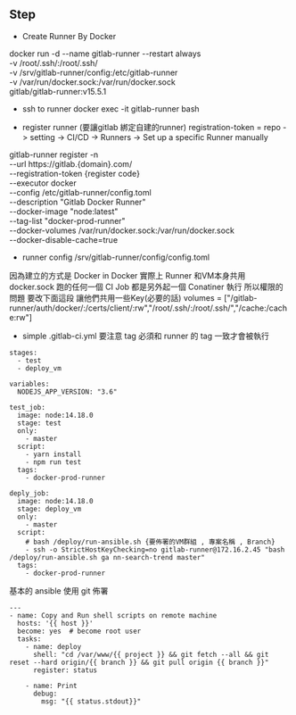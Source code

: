 
## Step
* Create Runner By Docker

docker run -d --name gitlab-runner --restart always \
    -v /root/.ssh/:/root/.ssh/ \
    -v /srv/gitlab-runner/config:/etc/gitlab-runner \
    -v /var/run/docker.sock:/var/run/docker.sock \
    gitlab/gitlab-runner:v15.5.1

* ssh to runner
docker exec -it gitlab-runner bash

* register runner (要讓gitlab 綁定自建的runner)
registration-token = repo -> setting -> CI/CD -> Runners -> Set up a specific Runner manually

gitlab-runner register -n \
  --url https://gitlab.{domain}.com/ \
  --registration-token {register code} \
  --executor docker \
  --config /etc/gitlab-runner/config.toml \
  --description "Gitlab Docker Runner" \
  --docker-image "node:latest" \
  --tag-list "docker-prod-runner" \
  --docker-volumes /var/run/docker.sock:/var/run/docker.sock \
  --docker-disable-cache=true

* runner config
/srv/gitlab-runner/config/config.toml

因為建立的方式是 Docker in Docker 實際上 Runner 和VM本身共用 docker.sock 
跑的任何一個 CI Job 都是另外起一個 Conatiner 執行
所以權限的問題 要改下面這段 讓他們共用一些Key(必要的話)
volumes = ["/gitlab-runner/auth/docker/:/certs/client/:rw","/root/.ssh/:/root/.ssh/","/cache:/cache:rw"]


* simple .gitlab-ci.yml
要注意 tag 必須和 runner 的 tag 一致才會被執行

```
stages:
  - test
  - deploy_vm

variables:
  NODEJS_APP_VERSION: "3.6"

test_job:
  image: node:14.18.0
  stage: test
  only:
    - master
  script:
    - yarn install
    - npm run test 
  tags: 
    - docker-prod-runner   

deply_job: 
  image: node:14.18.0
  stage: deploy_vm
  only:
    - master
  script:
    # bash /deploy/run-ansible.sh {要佈署的VM群組 , 專案名稱 , Branch}
    - ssh -o StrictHostKeyChecking=no gitlab-runner@172.16.2.45 "bash /deploy/run-ansible.sh ga nn-search-trend master"
  tags:
    - docker-prod-runner

```

基本的 ansible 使用 git 佈署
```
---
- name: Copy and Run shell scripts on remote machine
  hosts: '{{ host }}'
  become: yes  # become root user
  tasks:
    - name: deploy
      shell: "cd /var/www/{{ project }} && git fetch --all && git reset --hard origin/{{ branch }} && git pull origin {{ branch }}"
      register: status

    - name: Print
      debug:
        msg: "{{ status.stdout}}"

```
